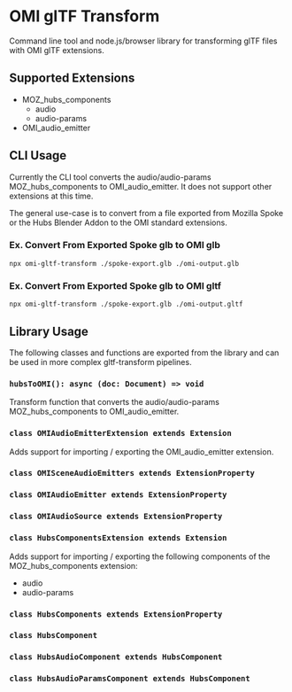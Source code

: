 # OMI glTF Transform

Command line tool and node.js/browser library for transforming glTF files with OMI glTF extensions.

## Supported Extensions
- MOZ_hubs_components
  - audio
  - audio-params
- OMI_audio_emitter

## CLI Usage

Currently the CLI tool converts the audio/audio-params MOZ_hubs_components to OMI_audio_emitter. It does not support other extensions at this time.

The general use-case is to convert from a file exported from Mozilla Spoke or the Hubs Blender Addon to the OMI standard extensions.

### Ex. Convert From Exported Spoke glb to OMI glb

```
npx omi-gltf-transform ./spoke-export.glb ./omi-output.glb
```

### Ex. Convert From Exported Spoke glb to OMI gltf
```
npx omi-gltf-transform ./spoke-export.glb ./omi-output.gltf
```

## Library Usage

The following classes and functions are exported from the library and can be used in more complex gltf-transform pipelines.

### `hubsToOMI(): async (doc: Document) => void`

Transform function that converts the audio/audio-params MOZ_hubs_components to OMI_audio_emitter.

### `class OMIAudioEmitterExtension extends Extension`

Adds support for importing / exporting the OMI_audio_emitter extension.

### `class OMISceneAudioEmitters extends ExtensionProperty`

### `class OMIAudioEmitter extends ExtensionProperty`

### `class OMIAudioSource extends ExtensionProperty`

### `class HubsComponentsExtension extends Extension`

Adds support for importing / exporting the following components of the MOZ_hubs_components extension:

- audio
- audio-params

### `class HubsComponents extends ExtensionProperty`

### `class HubsComponent`

### `class HubsAudioComponent extends HubsComponent`

### `class HubsAudioParamsComponent extends HubsComponent`